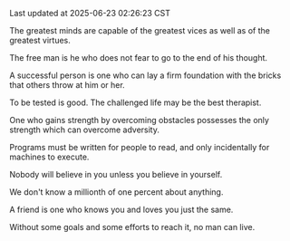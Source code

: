 Last updated at 2025-06-23 02:26:23 CST

The greatest minds are capable of the greatest vices as well as of the greatest virtues.

The free man is he who does not fear to go to the end of his thought.

A successful person is one who can lay a firm foundation with the bricks that others throw at him or her.

To be tested is good. The challenged life may be the best therapist.

One who gains strength by overcoming obstacles possesses the only strength which can overcome adversity.

Programs must be written for people to read, and only incidentally for machines to execute.

Nobody will believe in you unless you believe in yourself.

We don't know a millionth of one percent about anything.

A friend is one who knows you and loves you just the same.

Without some goals and some efforts to reach it, no man can live.

